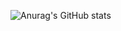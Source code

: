                                                                                                                                            
![Anurag's GitHub stats](https://github-readme-stats.vercel.app/api?username=thisispivi&theme=dark&show_icons=true&count_private=true)

